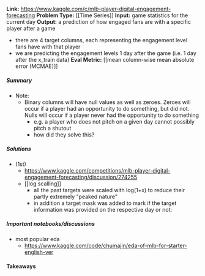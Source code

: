 **Link:** https://www.kaggle.com/c/mlb-player-digital-engagement-forecasting
**Problem Type:** [[Time Series]]
**Input:** game statistics for the current day
**Output:** a prediction of how engaged fans are with a specific player after a game
- there are 4 target columns, each representing the engagement level fans have with that player
- we are predicting the engagement levels 1 day after the game (i.e. 1 day after the x_train data)
**Eval Metric:** [[mean column-wise mean absolute error (MCMAE)]]
##### Summary

- Note: 
	- Binary columns will have null values as well as zeroes. Zeroes will occur if a player had an opportunity to do something, but did not. Nulls will occur if a player never had the opportunity to do something
		- e.g. a player who does not pitch on a given day cannot possibly pitch a shutout
		- how did they solve this?
##### Solutions
- (1st)
	- https://www.kaggle.com/competitions/mlb-player-digital-engagement-forecasting/discussion/274255
	- [[log scalling]]
		- all the past targets were scaled with log(1+x) to reduce their partly extremely "peaked nature"
		- in addition a target mask was added to mark if the target information was provided on the respective day or not:

##### Important notebooks/discussions
- most popular eda
	- https://www.kaggle.com/code/chumajin/eda-of-mlb-for-starter-english-ver
#### Takeaways